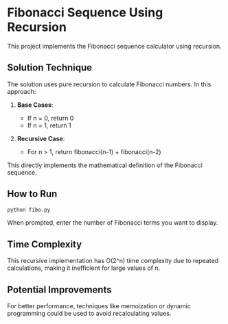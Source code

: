 # Fibonacci Sequence Using Recursion

This project implements the Fibonacci sequence calculator using recursion.

## Solution Technique

The solution uses pure recursion to calculate Fibonacci numbers. In this approach:

1. **Base Cases**: 
   - If n = 0, return 0
   - If n = 1, return 1

2. **Recursive Case**:
   - For n > 1, return fibonacci(n-1) + fibonacci(n-2)

This directly implements the mathematical definition of the Fibonacci sequence.

## How to Run

```bash
python fibo.py
```

When prompted, enter the number of Fibonacci terms you want to display.

## Time Complexity

This recursive implementation has O(2^n) time complexity due to repeated calculations, making it inefficient for large values of n.

## Potential Improvements

For better performance, techniques like memoization or dynamic programming could be used to avoid recalculating values.

